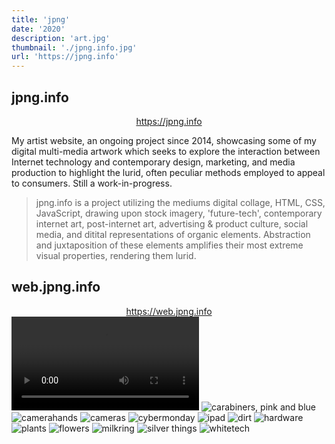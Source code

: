 ```yaml
---
title: 'jpng'
date: '2020'
description: 'art.jpg'
thumbnail: './jpng.info.jpg'
url: 'https://jpng.info'
---
```

## jpng.info

<div style='text-align: center;'>
  <a href='https://jpng.info/' target='_blank' rel='noopener noreferrer' alt='jpng.info'>https://jpng.info</a>
</div>

My artist website, an ongoing project since 2014, showcasing some of my digital multi-media artwork which seeks to explore the interaction between Internet technology and contemporary design, marketing, and media production to highlight the lurid, often peculiar methods employed to appeal to consumers. Still a work-in-progress.

<blockquote>jpng.info is a project utilizing the mediums digital collage, HTML, CSS, JavaScript, drawing upon stock imagery, 'future-tech', contemporary internet art, post-internet art, advertising & product culture, social media, and ditital representations of organic elements. Abstraction and juxtaposition of these elements amplifies their most extreme visual properties, rendering them lurid.</blockquote>

## web.jpng.info

<div style='text-align: center;'>
  <a href='https://web.jpng.info' target='_blank' rel='noopener noreferrer' alt='web.jpng.info' class='my-2'>https://web.jpng.info</a>
</div>

<video class='center' alt='web.jpng.info video' title='web.jpng.info video' style='max-width: 100%;' autoplay loop class='fluid-width-video-wrapper'>
  <source src='./jpng_1080p.mp4' type="video/mp4" />
</video>


<img src='pics/carabiners_pb.jpg' alt='carabiners, pink and blue' title='carabiners, pink and blue' />
<img src='pics/camerahands.jpg' alt='camerahands' title='camerahands' />
<img src='pics/cameras.jpg' alt='cameras' title='cameras' />
<img src='pics/cybermonday.jpg' alt='cybermonday' title='cybermonday' />
<img src='pics/ipad.jpg' alt='ipad' title='ipad' />
<img src='pics/dirt.jpg' alt='dirt' title='dirt' />
<img src='pics/hardware.jpg' alt='hardware' title='hardware' />
<img src='pics/plants.jpg' alt='plants' title='plants' />
<img src='pics/flower-no-girl.jpg' alt='flowers' title='flowers' />
<img src='pics/milkring.jpg' alt='milkring' title='milkring' />
<img src='pics/silver-things.jpg' alt='silver things' title='silver things' />
<img src='pics/whitetech.jpg' alt='whitetech' title='whitetech' />


